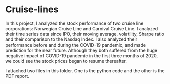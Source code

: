 # Cruise-lines
In this project, I analyzed the stock performance of two cruise line corporations: Norwegian Cruise Line and Carnival Cruise Line. I analyzed their time series data since IPO, their moving average, volatility, Sharpe ratio and their comparison to the Nasdaq Index. I also analyzed their performance before and during the COVID-19 pandemic, and made prediction for the near future. Although they both suffered from the huge negative impact of COVID-19 pandemic in the first three months of 2020, we could see the stock prices began to resume thereafter. 

I attached two files in this folder. One is the python code and the other is the PDF report. 
